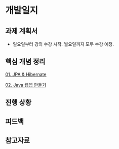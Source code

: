 # 개발일지

## 과제 계획서
- 일요일부터 강의 수강 시작. 월요일까지 모두 수강 예정.

## 핵심 개념 정리

[01. JPA & Hibernate](./resources/1.%20JPA%20&%20Hibernate.md)

[02. Java 웹앱 만들기](./resources/2.%20Java%20웹앱%20만들기.md)

## 진행 상황

## 피드백

## 참고자료
